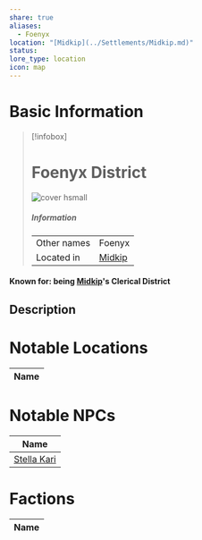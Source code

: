 ```yaml
---
share: true
aliases:
  - Foenyx
location: "[Midkip](../Settlements/Midkip.md)"
status: 
lore_type: location
icon: map
---
```

# Basic Information
> [!infobox]
> # Foenyx District
> ![cover hsmall](insertimage.png)
> ##### Information
> |   |  |
> | ---- | ---- |
> | Other names | Foenyx|
> | Located in | [Midkip](../Settlements/Midkip.md)|
#### Known for: being [Midkip](../Settlements/Midkip.md)'s Clerical District
## Description
# Notable Locations
| Name |
| ---- |

# Notable NPCs
| Name                                 |
| ------------------------------------ |
| [Stella Kari](../../../Stella%20Kari.md) |

# Factions
| Name |
| ---- |
